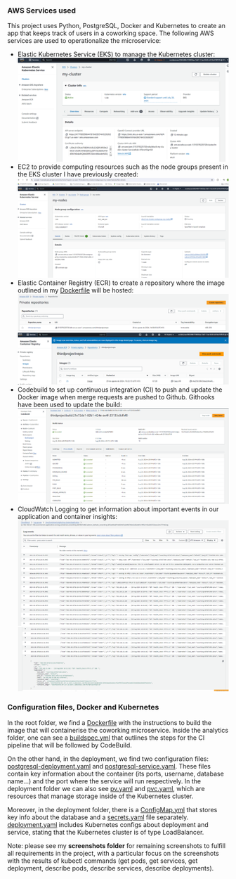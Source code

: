 ### AWS Services used

This project uses Python, PostgreSQL, Docker and Kubernetes to create an app that keeps track of users in a coworking space. The following AWS services are used to operationalize the microservice:

- Elastic Kubernetes Service (EKS) to manage the Kubernetes cluster:
        ![EKScluster](screenshots/EKScluster.png)
- EC2 to provide computing resources such as the node groups present in the EKS cluster I have previously created:
        ![Nodegroup](screenshots/NodeGroup.png)
- Elastic Container Registry (ECR) to create a repository where the image outlined in my [Dockerfile](./Dockerfile) will be hosted:
        ![ECR](screenshots/ECRrepository.png)
        ![UploadedImage](screenshots/DockerImageToECR.png)
- Codebuild to set up continuous integration (CI) to push and update the Docker image when merge requests are pushed to Github. Githooks have been used to update the build:
        ![CodeBuild](screenshots/CodeBuildSuccessfulAutomatedBuild.png)
- CloudWatch Logging to get information about important events in our application and container insights:
        ![CloudWatch](screenshots/AWSCloudWatchLogging.png)
        ![CloudWatch200](screenshots/AWSCloudWatchSuccessful200response.png)

### Configuration files, Docker and Kubernetes

In the root folder, we find a [Dockerfile](./analytics/Dockerfile) with the instructions to build the image that will containerise the coworking microservice. Inside the analytics folder, one can see a [buildspec.yml](./analytics/buildspec.yml) that outlines the steps for the CI pipeline that will be followed by CodeBuild. 

On the other hand, in the deployment, we find two configuration files: [postgresql-deployment.yaml](./deployment/postgresql-deployment.yaml) and [postgresql-service.yaml](./deployment/postgresql-service.yaml). These files contain key information about the container (its ports, username, database name...) and the port where the service will run respectively. In the deployment folder we can also see [pv.yaml](./db/pv.yaml) and [pvc.yaml](./db/pvc.yaml), which are resources that manage storage inside of the Kubernetes cluster.

Moreover, in the deployment folder, there is a [ConfigMap.yml](./deployment/ConfigMap.yml) that stores key info about the database and a [secrets.yaml](./deployment/secrets.yml) file separately. [deployment.yaml](./deployment/deployment.yaml) includes Kubernetes configs about deployment and service, stating that the Kubernetes cluster is of type LoadBalancer.

Note: please see my <b>screenshots folder</b> for remaining screenshots to fulfill all requirements in the project, with a particular focus on the screenshots with the results of kubectl commands (get pods, get services, get deployment, describe pods, describe services, describe deployments).